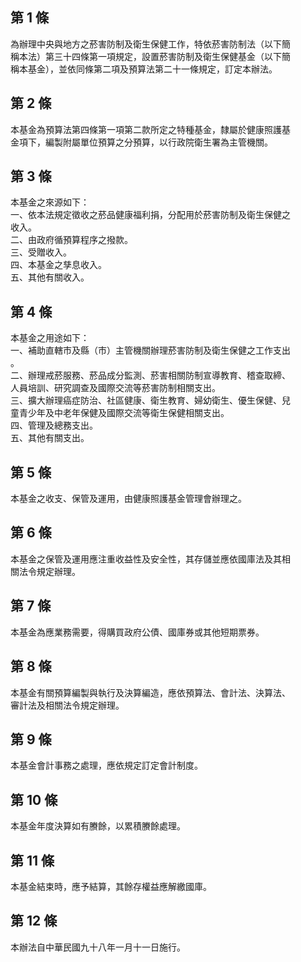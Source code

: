 第 1 條
-------
為辦理中央與地方之菸害防制及衛生保健工作，特依菸害防制法（以下簡  
稱本法）第三十四條第一項規定，設置菸害防制及衛生保健基金（以下簡  
稱本基金），並依同條第二項及預算法第二十一條規定，訂定本辦法。

第 2 條
-------
本基金為預算法第四條第一項第二款所定之特種基金，隸屬於健康照護基  
金項下，編製附屬單位預算之分預算，以行政院衛生署為主管機關。

第 3 條
-------
本基金之來源如下：  
一、依本法規定徵收之菸品健康福利捐，分配用於菸害防制及衛生保健之  
    收入。  
二、由政府循預算程序之撥款。  
三、受贈收入。  
四、本基金之孳息收入。  
五、其他有關收入。

第 4 條
-------
本基金之用途如下：  
一、補助直轄市及縣（市）主管機關辦理菸害防制及衛生保健之工作支出  
    。  
二、辦理戒菸服務、菸品成分監測、菸害相關防制宣導教育、稽查取締、  
    人員培訓、研究調查及國際交流等菸害防制相關支出。  
三、擴大辦理癌症防治、社區健康、衛生教育、婦幼衛生、優生保健、兒  
    童青少年及中老年保健及國際交流等衛生保健相關支出。  
四、管理及總務支出。  
五、其他有關支出。

第 5 條
-------
本基金之收支、保管及運用，由健康照護基金管理會辦理之。

第 6 條
-------
本基金之保管及運用應注重收益性及安全性，其存儲並應依國庫法及其相  
關法令規定辦理。

第 7 條
-------
本基金為應業務需要，得購買政府公債、國庫券或其他短期票券。

第 8 條
-------
本基金有關預算編製與執行及決算編造，應依預算法、會計法、決算法、  
審計法及相關法令規定辦理。

第 9 條
-------
本基金會計事務之處理，應依規定訂定會計制度。

第 10 條
--------
本基金年度決算如有賸餘，以累積賸餘處理。

第 11 條
--------
本基金結束時，應予結算，其餘存權益應解繳國庫。

第 12 條
--------
本辦法自中華民國九十八年一月十一日施行。

